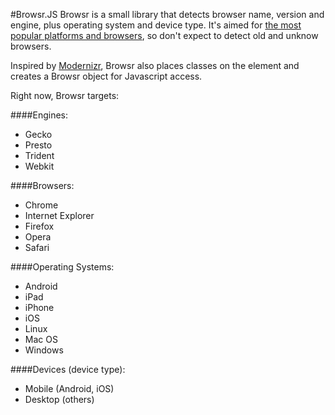 #Browsr.JS
Browsr is a small library that detects browser name, version and engine, plus operating system and device type.
It's aimed for [the most popular platforms and browsers](http://gs.statcounter.com/), so don't expect to detect old and unknow browsers.

Inspired by [Modernizr](http://modernizr.com/), Browsr also places classes on the <html> element and creates a Browsr object for Javascript access.

Right now, Browsr targets:

####Engines:
* Gecko
* Presto
* Trident
* Webkit

####Browsers:
* Chrome
* Internet Explorer
* Firefox
* Opera
* Safari

####Operating Systems:
* Android
* iPad
* iPhone
* iOS
* Linux
* Mac OS
* Windows

####Devices (device type):
* Mobile (Android, iOS)
* Desktop (others)